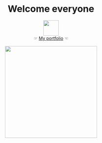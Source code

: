 <div align="center">
  <div> <h1 style="font-size:30px">Welcome everyone</span></div>
  <div> <img src="https://media.giphy.com/media/hvRJCLFzcasrR4ia7z/giphy.gif" width="50px"/></div>
</diV>

<div align="center">
  <span>☞</span>
  <a href="https://github.com/ArtBoys/My-Portfolio/blob/main/AboutMe.md">My portfolio</a>
  <span>☜</span>
</diV>
<br>
<div align="center" >
   <img src="https://media0.giphy.com/media/v1.Y2lkPTc5MGI3NjExd2F4ZDF4NDVxd3BrN2J3cG8yOGlkY3lwbG54dXdpYWRrYnZzeW1nciZlcD12MV9pbnRlcm5hbF9naWZfYnlfaWQmY3Q9Zw/du3J3cXyzhj75IOgvA/giphy.gif"  style="width: 300px; height: 300px; ">
</diV>




